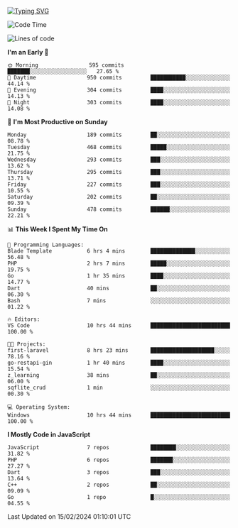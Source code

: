[![Typing SVG](https://readme-typing-svg.demolab.com?font=Fira+Code&pause=1000&color=F7F7F7&random=false&width=435&lines=Hi+%F0%9F%91%8B%2C+I'm+Rafiu+Sidqi;Junior+Backend+Developer)](https://git.io/typing-svg)
<!--START_SECTION:waka-->
![Code Time](http://img.shields.io/badge/Code%20Time-150%20hrs%2012%20mins-blue)

![Lines of code](https://img.shields.io/badge/From%20Hello%20World%20I%27ve%20Written-697.4%20thousand%20lines%20of%20code-blue)

**I'm an Early 🐤** 

```text
🌞 Morning                595 commits         ███████░░░░░░░░░░░░░░░░░░   27.65 % 
🌆 Daytime                950 commits         ███████████░░░░░░░░░░░░░░   44.14 % 
🌃 Evening                304 commits         ████░░░░░░░░░░░░░░░░░░░░░   14.13 % 
🌙 Night                  303 commits         ████░░░░░░░░░░░░░░░░░░░░░   14.08 % 
```
📅 **I'm Most Productive on Sunday** 

```text
Monday                   189 commits         ██░░░░░░░░░░░░░░░░░░░░░░░   08.78 % 
Tuesday                  468 commits         █████░░░░░░░░░░░░░░░░░░░░   21.75 % 
Wednesday                293 commits         ███░░░░░░░░░░░░░░░░░░░░░░   13.62 % 
Thursday                 295 commits         ███░░░░░░░░░░░░░░░░░░░░░░   13.71 % 
Friday                   227 commits         ███░░░░░░░░░░░░░░░░░░░░░░   10.55 % 
Saturday                 202 commits         ██░░░░░░░░░░░░░░░░░░░░░░░   09.39 % 
Sunday                   478 commits         ██████░░░░░░░░░░░░░░░░░░░   22.21 % 
```


📊 **This Week I Spent My Time On** 

```text
💬 Programming Languages: 
Blade Template           6 hrs 4 mins        ██████████████░░░░░░░░░░░   56.48 % 
PHP                      2 hrs 7 mins        █████░░░░░░░░░░░░░░░░░░░░   19.75 % 
Go                       1 hr 35 mins        ████░░░░░░░░░░░░░░░░░░░░░   14.77 % 
Dart                     40 mins             ██░░░░░░░░░░░░░░░░░░░░░░░   06.30 % 
Bash                     7 mins              ░░░░░░░░░░░░░░░░░░░░░░░░░   01.22 % 

🔥 Editors: 
VS Code                  10 hrs 44 mins      █████████████████████████   100.00 % 

🐱‍💻 Projects: 
first-laravel            8 hrs 23 mins       ████████████████████░░░░░   78.16 % 
go-restapi-gin           1 hr 40 mins        ████░░░░░░░░░░░░░░░░░░░░░   15.54 % 
z_learning               38 mins             ██░░░░░░░░░░░░░░░░░░░░░░░   06.00 % 
sqflite_crud             1 min               ░░░░░░░░░░░░░░░░░░░░░░░░░   00.30 % 

💻 Operating System: 
Windows                  10 hrs 44 mins      █████████████████████████   100.00 % 
```

**I Mostly Code in JavaScript** 

```text
JavaScript               7 repos             ████████░░░░░░░░░░░░░░░░░   31.82 % 
PHP                      6 repos             ███████░░░░░░░░░░░░░░░░░░   27.27 % 
Dart                     3 repos             ███░░░░░░░░░░░░░░░░░░░░░░   13.64 % 
C++                      2 repos             ██░░░░░░░░░░░░░░░░░░░░░░░   09.09 % 
Go                       1 repo              █░░░░░░░░░░░░░░░░░░░░░░░░   04.55 % 
```




 Last Updated on 15/02/2024 01:10:01 UTC
<!--END_SECTION:waka-->
